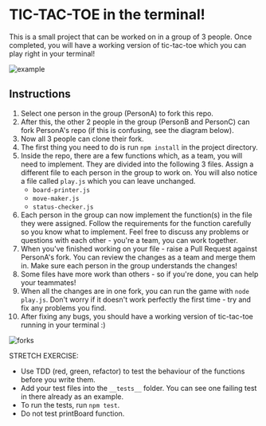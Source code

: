 # TIC-TAC-TOE in the terminal!
This is a small project that can be worked on in a group of 3 people. Once completed, you will have a working version of tic-tac-toe which you can play right in your terminal!

![example](terminal-tic-tac-toe.gif)

## Instructions
1. Select one person in the group (PersonA) to fork this repo.
2. After this, the other 2 people in the group (PersonB and PersonC) can fork PersonA's repo (if this is confusing, see the diagram below).
3. Now all 3 people can clone their fork.
4. The first thing you need to do is run `npm install` in the project directory.
5. Inside the repo, there are a few functions which, as a team, you will need to implement. They are divided into the following 3 files. Assign a different file to each person in the group to work on. You will also notice a file called `play.js` which you can leave unchanged.
    - `board-printer.js`
    - `move-maker.js`
    - `status-checker.js`
6. Each person in the group can now implement the function(s) in the file they were assigned. Follow the requirements for the function carefully so you know what to implement. Feel free to discuss any problems or questions with each other - you're a team, you can work together. 
7. When you've finished working on your file - raise a Pull Request against PersonA's fork. You can review the changes as a team and merge them in. Make sure each person in the group understands the changes!
8. Some files have more work than others - so if you're done, you can help your teammates!
9. When all the changes are in one fork, you can run the game with `node play.js`. Don't worry if it doesn't work perfectly the first time - try and fix any problems you find.
10. After fixing any bugs, you should have a working version of tic-tac-toe running in your terminal :)

![forks](tic-tac-toe-forks.jpg)

STRETCH EXERCISE: 
* Use TDD (red, green, refactor) to test the behaviour of the functions before you write them.
* Add your test files into the `__tests__` folder. You can see one failing test in there already as an example.
* To run the tests, run `npm test`.
* Do not test printBoard function.
